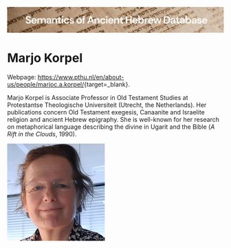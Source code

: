<html><body><img id="banner" src="../../images/banners/banner.png" alt="banner" /></body></html>

# Marjo Korpel

Webpage: <a href="https://www.pthu.nl/en/about-us/people/marjoc.a.korpel/">https://www.pthu.nl/en/about-us/people/marjoc.a.korpel/</a>{target=_blank}.

Marjo Korpel is Associate Professor in Old Testament Studies at Protestantse Theologische Universiteit (Utrecht, the Netherlands). Her publications concern Old Testament exegesis, Canaanite and Israelite religion and ancient Hebrew epigraphy. She is well-known for her  research on metaphorical language describing the divine in Ugarit and the Bible (<i>A Rift in the Clouds</i>, 1990).

![marjo korpel](../images/photos/marjo_korpel.jpg "Marjo Korpel")

